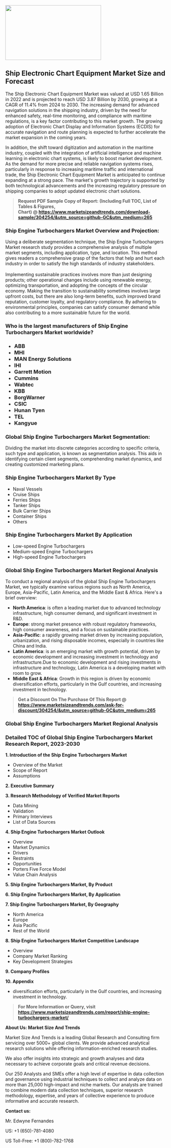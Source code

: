<p><img class="alignnone size-medium wp-image-20088" src="https://ffe5etoiles.com/wp-content/uploads/2024/12/MST1-300x171.png" alt="" width="300" height="171" /></p><h2>Ship Electronic Chart Equipment Market Size and Forecast</h2><p>The Ship Electronic Chart Equipment Market was valued at USD 1.65 Billion in 2022 and is projected to reach USD 3.87 Billion by 2030, growing at a CAGR of 11.4% from 2024 to 2030. The increasing demand for advanced navigation solutions in the shipping industry, driven by the need for enhanced safety, real-time monitoring, and compliance with maritime regulations, is a key factor contributing to this market growth. The growing adoption of Electronic Chart Display and Information Systems (ECDIS) for accurate navigation and route planning is expected to further accelerate the market expansion in the coming years.</p><p>In addition, the shift toward digitization and automation in the maritime industry, coupled with the integration of artificial intelligence and machine learning in electronic chart systems, is likely to boost market development. As the demand for more precise and reliable navigation systems rises, particularly in response to increasing maritime traffic and international trade, the Ship Electronic Chart Equipment Market is anticipated to continue expanding at a strong pace. The market's growth trajectory is supported by both technological advancements and the increasing regulatory pressure on shipping companies to adopt updated electronic chart solutions.</p></p><blockquote id="" class=""><strong>Request PDF Sample Copy of Report: (Including Full TOC, List of Tables &amp; Figures, Chart)&nbsp;@&nbsp;<strong><a href="https://www.marketsizeandtrends.com/download-sample/304254/&utm_source=github-GC&utm_medium=265" target="_blank">https://www.marketsizeandtrends.com/download-sample/304254/&utm_source=github-GC&utm_medium=265</a></strong></strong></blockquote><h3 id="" class="">Ship Engine Turbochargers Market&nbsp;Overview and Projection:</h3><p id="" class="">Using a deliberate segmentation technique, the Ship Engine Turbochargers Market research study provides a comprehensive analysis of multiple market segments, including application, type, and location. This method gives readers a comprehensive grasp of the factors that help and hurt each industry in order to satisfy the high standards of industry stakeholders. <br /> <br />Implementing sustainable practices involves more than just designing products; other operational changes include using renewable energy, optimizing transportation, and adopting the concepts of the circular economy. Making the transition to sustainability sometimes involves large upfront costs, but there are also long-term benefits, such improved brand reputation, customer loyalty, and regulatory compliance. By adhering to environmental principles, companies can satisfy consumer demand while also contributing to a more sustainable future for the world.</p><h3 id="" class="">Who is the largest manufacturers of&nbsp;Ship Engine Turbochargers Market worldwide?</h3><h3 class=""><p><ul><li>ABB </li><li> MHI </li><li> MAN Energy Solutions </li><li> IHI </li><li> Garrett Motion </li><li> Cummins </li><li> Wabtec </li><li> KBB </li><li> BorgWarner </li><li> CSIC </li><li> Hunan Tyen </li><li> TEL </li><li> Kangyue</li></ul></p></h3><h3 id="" class="">Global&nbsp;Ship Engine Turbochargers Market Segmentation:</h3><p id="" class="">Dividing the market into discrete categories according to specific criteria, such type and application, is known as segmentation analysis. This aids in identifying certain client segments, comprehending market dynamics, and creating customized marketing plans.</p><h3 id="" class="">Ship Engine Turbochargers Market&nbsp;By Type</h3><p><p><ul><li>Naval Vessels</li><li> Cruise Ships</li><li> Ferries Ships</li><li> Tanker Ships</li><li> Bulk Carrier Ships</li><li> Container Ships</li><li> Others</p></li></ul></p></p><h3 id="" class="">Ship Engine Turbochargers Market&nbsp;By Application</h3><p class=""><p><ul><li>Low-speed Engine Turbochargers</li><li> Medium-speed Engine Turbochargers</li><li> High-speed Engine Turbochargers</li></ul></p></p><h3 id="" class="">Global Ship Engine Turbochargers Market Regional Analysis</h3><p id="" class="">To conduct a regional analysis of the global Ship Engine Turbochargers Market, we typically examine various regions such as North America, Europe, Asia-Pacific, Latin America, and the Middle East &amp; Africa. Here's a brief overview:</p><ul><li><strong>North America</strong>: is often a leading market due to advanced technology infrastructure, high consumer demand, and significant investment in R&amp;D.</li><li><strong>Europe</strong>: strong market presence with robust regulatory frameworks, high consumer awareness, and a focus on sustainable practices.</li><li><strong>Asia-Pacific</strong>: a rapidly growing market driven by increasing population, urbanization, and rising disposable incomes, especially in countries like China and India.</li><li><strong>Latin America</strong>: is an emerging market with growth potential, driven by economic development and increasing investment in technology and infrastructure.Due to economic development and rising investments in infrastructure and technology, Latin America is a developing market with room to grow.</li><li><strong>Middle East &amp; Africa</strong>: Growth in this region is driven by economic diversification efforts, particularly in the Gulf countries, and increasing investment in technology.</li></ul><blockquote id="" class=""><strong>Get a Discount On The Purchase Of This Report @ <strong><a href="https://www.marketsizeandtrends.com/ask-for-discount/304254/&utm_source=github-GC&utm_medium=265" target="_blank">https://www.marketsizeandtrends.com/ask-for-discount/304254/&utm_source=github-GC&utm_medium=265</a></strong></strong></blockquote><h3 id="" class="">Global Ship Engine Turbochargers Market Regional Analysis</h3><h3 id="" class="">Detailed TOC of Global Ship Engine Turbochargers Market Research Report, 2023-2030</h3><p id="" class=""><strong>1. Introduction of the Ship Engine Turbochargers Market</strong></p><ul><li>Overview of the Market</li><li>Scope of Report</li><li>Assumptions</li></ul><p id="" class=""><strong>2. Executive Summary</strong></p><p id="" class=""><strong>3. Research Methodology of Verified Market Reports</strong></p><ul><li>Data Mining</li><li>Validation</li><li>Primary Interviews</li><li>List of Data Sources</li></ul><p id="" class=""><strong>4. Ship Engine Turbochargers Market Outlook</strong></p><ul><li>Overview</li><li>Market Dynamics</li><li>Drivers</li><li>Restraints</li><li>Opportunities</li><li>Porters Five Force Model</li><li>Value Chain Analysis</li></ul><p id="" class=""><strong>5. Ship Engine Turbochargers Market, By Product</strong></p><p id="" class=""><strong>6. Ship Engine Turbochargers Market, By Application</strong></p><p id="" class=""><strong>7. Ship Engine Turbochargers Market, By Geography</strong></p><ul><li>North America</li><li>Europe</li><li>Asia Pacific</li><li>Rest of the World</li></ul><p id="" class=""><strong>8. Ship Engine Turbochargers Market Competitive Landscape</strong></p><ul><li>Overview</li><li>Company Market Ranking</li><li>Key Development Strategies</li></ul><p id="" class=""><strong>9. Company Profiles</strong></p><p id="" class=""><strong>10. Appendix</strong></p><ul><li>diversification efforts, particularly in the Gulf countries, and increasing investment in technology.</li></ul><blockquote id="" class=""><strong>For More Information or Query, visit <strong><strong><a href="https://www.marketsizeandtrends.com/report/ship-engine-turbochargers-market/" target="_blank">https://www.marketsizeandtrends.com/report/ship-engine-turbochargers-market/</a></strong></strong></strong></blockquote><p id="" class=""><strong>About Us: Market Size And Trends</strong></p><p id="" class="">Market Size And Trends is a leading Global Research and Consulting firm servicing over 5000+ global clients. We provide advanced analytical research solutions while offering information-enriched research studies.</p><p id="" class="">We also offer insights into strategic and growth analyses and data necessary to achieve corporate goals and critical revenue decisions.</p><p id="" class="">Our 250 Analysts and SMEs offer a high level of expertise in data collection and governance using industrial techniques to collect and analyze data on more than 25,000 high-impact and niche markets. Our analysts are trained to combine modern data collection techniques, superior research methodology, expertise, and years of collective experience to produce informative and accurate research.</p><p id="" class=""><strong>Contact us:</strong></p><p id="" class="">Mr. Edwyne Fernandes</p><p id="" class="">US: +1 (650)-781-4080</p><p id="" class="">US Toll-Free: +1 (800)-782-1768</p>
